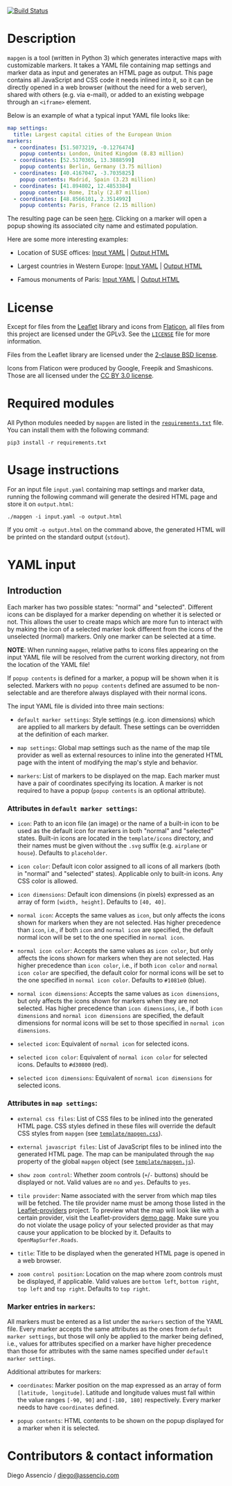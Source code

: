 [![Build Status](https://api.travis-ci.com/dassencio/mapgen.svg?branch=master)](https://travis-ci.com/dassencio/mapgen)

# Description

`mapgen` is a tool (written in Python 3) which generates interactive maps with
customizable markers. It takes a YAML file containing map settings and marker
data as input and generates an HTML page as output. This page contains all
JavaScript and CSS code it needs inlined into it, so it can be directly opened
in a web browser (without the need for a web server), shared with others (e.g.
via e-mail), or added to an existing webpage through an `<iframe>` element.

Below is an example of what a typical input YAML file looks like:

```yaml
map settings:
  title: Largest capital cities of the European Union
markers:
  - coordinates: [51.5073219, -0.1276474]
    popup contents: London, United Kingdom (8.83 million)
  - coordinates: [52.5170365, 13.3888599]
    popup contents: Berlin, Germany (3.75 million)
  - coordinates: [40.4167047, -3.7035825]
    popup contents: Madrid, Spain (3.23 million)
  - coordinates: [41.894802, 12.4853384]
    popup contents: Rome, Italy (2.87 million)
  - coordinates: [48.8566101, 2.3514992]
    popup contents: Paris, France (2.15 million)
```

The resulting page can be seen [here](https://htmlpreview.github.io/?https://github.com/dassencio/mapgen/blob/master/examples/largest-eu-capitals/output.html).
Clicking on a marker will open a popup showing its associated city name and
estimated population.

Here are some more interesting examples:

- Location of SUSE offices: [Input YAML](https://github.com/dassencio/mapgen/tree/master/examples/suse-offices/input.yaml) |
  [Output HTML](https://htmlpreview.github.io/?https://github.com/dassencio/mapgen/blob/master/examples/suse-offices/output.html)

- Largest countries in Western Europe: [Input YAML](https://github.com/dassencio/mapgen/tree/master/examples/largest-west-eu-countries/input.yaml) |
  [Output HTML](https://htmlpreview.github.io/?https://github.com/dassencio/mapgen/blob/master/examples/largest-west-eu-countries/output.html)

- Famous monuments of Paris: [Input YAML](https://github.com/dassencio/mapgen/tree/master/examples/famous-monuments-paris/input.yaml) |
  [Output HTML](https://htmlpreview.github.io/?https://github.com/dassencio/mapgen/blob/master/examples/famous-monuments-paris/output.html)

# License

Except for files from the [Leaflet](https://leafletjs.com/) library and icons
from [Flaticon](https://www.flaticon.com/), all files from this project are
licensed under the GPLv3. See the [`LICENSE`](https://github.com/dassencio/mapgen/tree/master/LICENSE)
file for more information.

Files from the Leaflet library are licensed under the
[2-clause BSD license](https://github.com/Leaflet/Leaflet/blob/master/LICENSE).

Icons from Flaticon were produced by Google, Freepik and Smashicons. Those are
all licensed under the [CC BY 3.0 license](https://creativecommons.org/licenses/by/3.0/).

# Required modules

All Python modules needed by `mapgen` are listed in the
[`requirements.txt`](https://github.com/dassencio/mapgen/tree/master/requirements.txt)
file. You can install them with the following command:

    pip3 install -r requirements.txt

# Usage instructions

For an input file `input.yaml` containing map settings and marker data,
running the following command will generate the desired HTML
page and store it on `output.html`:

    ./mapgen -i input.yaml -o output.html

If you omit `-o output.html` on the command above, the generated HTML will be
printed on the standard output (`stdout`).

# YAML input

## Introduction

Each marker has two possible states: "normal" and "selected". Different icons
can be displayed for a marker depending on whether it is selected or not. This
allows the user to create maps which are more fun to interact with by making
the icon of a selected marker look different from the icons of the
unselected (normal) markers. Only one marker can be selected at a time.

**NOTE**: When running `mapgen`, relative paths to icons files appearing on
the input YAML file will be resolved from the current working directory, not
from the location of the YAML file!

If `popup contents` is defined for a marker, a popup will be shown when it is
selected. Markers with no `popup contents` defined are assumed to be
non-selectable and are therefore always displayed with their normal icons.

The input YAML file is divided into three main sections:

- `default marker settings`: Style settings (e.g. icon dimensions) which are
  applied to all markers by default. These settings can be overridden at the
  definition of each marker.

- `map settings`: Global map settings such as the name of the map tile provider
  as well as external resources to inline into the generated HTML page with the
  intent of modifying the map's style and behavior.

- `markers`: List of markers to be displayed on the map. Each marker must have
  a pair of coordinates specifying its location. A marker is not required
  to have a popup (`popup contents` is an optional attribute).

### Attributes in `default marker settings`:

- `icon`: Path to an icon file (an image) or the name of a built-in icon to be
  used as the default icon for markers in both "normal" and "selected" states.
  Built-in icons are located in the `template/icons` directory, and their names
  must be given without the `.svg` suffix (e.g. `airplane` or `house`). Defaults
  to `placeholder`.

- `icon color`: Default icon color assigned to all icons of all markers (both
  in "normal" and "selected" states). Applicable only to built-in icons. Any CSS
  color is allowed.

- `icon dimensions`: Default icon dimensions (in pixels) expressed as an array
  of form `[width, height]`. Defaults to `[40, 40]`.

- `normal icon`: Accepts the same values as `icon`, but only affects the icons
  shown for markers when they are not selected. Has higher precedence than
  `icon`, i.e., if both `icon` and `normal icon` are specified, the default
  normal icon will be set to the one specified in `normal icon`.

- `normal icon color`: Accepts the same values as `icon color`, but only affects
  the icons shown for markers when they are not selected. Has higher precedence
  than `icon color`, i.e., if both `icon color` and `normal icon color` are
  specified, the default color for normal icons will be set to the one specified
  in `normal icon color`. Defaults to `#1081e0` (blue).

- `normal icon dimensions`: Accepts the same values as `icon dimensions`, but
  only affects the icons shown for markers when they are not selected. Has
  higher precedence than `icon dimensions`, i.e., if both `icon dimensions` and
  `normal icon dimensions` are specified, the default dimensions for normal
  icons will be set to those specified in `normal icon dimensions`.

- `selected icon`: Equivalent of `normal icon` for selected icons.

- `selected icon color`: Equivalent of `normal icon color` for selected icons.
  Defaults to `#d30800` (red).

- `selected icon dimensions`: Equivalent of `normal icon dimensions` for
  selected icons.

### Attributes in `map settings`:

- `external css files`: List of CSS files to be inlined into the generated HTML
  page. CSS styles defined in these files will override the default CSS styles
  from `mapgen` (see [`template/mapgen.css`](https://github.com/dassencio/mapgen/tree/master/template/mapgen.css)).

- `external javascript files`: List of JavaScript files to be inlined into the
  generated HTML page. The map can be manipulated through the `map` property of
  the global `mapgen` object (see [`template/mapgen.js`](https://github.com/dassencio/mapgen/tree/master/template/mapgen.js)).

- `show zoom control`: Whether zoom controls (`+`/`-` buttons) should be
  displayed or not. Valid values are `no` and `yes`. Defaults to `yes`.

- `tile provider`: Name associated with the server from which map tiles will be
  fetched. The tile provider name must be among those listed in the
  [Leaflet-providers](https://github.com/leaflet-extras/leaflet-providers)
  project. To preview what the map will look like with a certain provider,
  visit the Leaflet-providers [demo page](https://leaflet-extras.github.io/leaflet-providers/preview/).
  Make sure you do not violate the usage policy of your selected provider as
  that may cause your application to be blocked by it. Defaults to
  `OpenMapSurfer.Roads`.

- `title`: Title to be displayed when the generated HTML page is opened in a
  web browser.

- `zoom control position`: Location on the map where zoom controls must be
  displayed, if applicable. Valid values are `bottom left`, `bottom right`,
  `top left` and `top right`. Defaults to `top right`.

### Marker entries in `markers`:

All markers must be entered as a list under the `markers` section of the YAML
file. Every marker accepts the same attributes as the ones from
`default marker settings`, but those will only be applied to the marker being
defined, i.e., values for attributes specified on a marker have higher
precedence than those for attributes with the same names specified under
`default marker settings`.

Additional attributes for markers:

- `coordinates`: Marker position on the map expressed as an array of form
  `[latitude, longitude]`. Latitude and longitude values must fall within the
  value ranges `[-90, 90]` and `[-180, 180]` respectively. Every marker
  needs to have `coordinates` defined.

- `popup contents`: HTML contents to be shown on the popup displayed for a
  marker when it is selected.

# Contributors & contact information

Diego Assencio / diego@assencio.com
